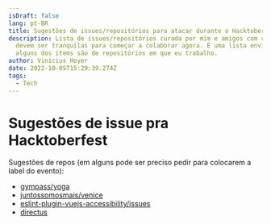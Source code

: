```yaml
---
isDraft: false
lang: pt-BR
title: Sugestões de issues/repositórios para atacar durante o Hacktoberfest
description: Lista de issues/repositórios curada por mim e amigos com coisas que
  devem ser tranquilas para começar a colaborar agora. É uma lista enviesada,
  alguns dos items são de repositórios em que eu trabalho.
author: Vinícius Hoyer
date: 2022-10-05T15:29:39.274Z
tags:
  - Tech
---
```

# Sugestões de issue pra Hacktoberfest

Sugestões de repos (em alguns pode ser preciso pedir para colocarem a label do evento):

- [gympass/yoga](https://github.com/gympass/yoga)
- [juntossomosmais/venice](https://github.com/juntossomosmais/venice)
- [eslint-plugin-vuejs-accessibility/issues](https://github.com/vue-a11y/eslint-plugin-vuejs-accessibility/labels/good%20first%20issue)
- [directus](https://github.com/directus/directus/issues?q=is%3Aissue+is%3Aopen+label%3A%22Good+First+Issue%22)
